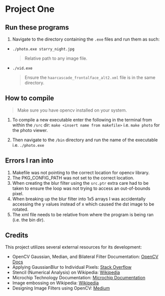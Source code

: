 # Project One

## Run these programs

1. Navigate to the directory containing the `.exe` files and run them as such:

-   `./photo.exe starry_night.jpg`
    > Relative path to any image file.
-   `./vid.exe`
    > Ensure the `haarcascade_frontalface_alt2.xml` file is in the same directory.

## How to compile

> Make sure you have opencv installed on your system.

1. To compile a new executable enter the following in the terminal from within the `/src` dir:
   `make <insert name from makefile>` i.e. `make photo` for the photo viewer.

2. Then navigate to the `/bin` directory and run the name of the executable i.e. `./photo.exe`

<!-- ## Steps taken

1. Created `data`, `bin`, `src`, and `include` subdirectories.
2. Created `makefile` and installed Makefile Tools extension. Make sure the makefile is within the `src` directory.
3. Created `src/imgDisplay.cpp` using the [OpenCV tutorial](https://docs.opencv.org/4.5.1/db/deb/tutorial_display_image.html) for reading/writing images.
4. Added the `starry_night.jpg` sample image.
5. Run command `make photo` from within the `./src` directory.
6. `cd` into bin and run `./photo.exe`.
7. You can also run `./photo <path_to_image>` if you want to use your own image.

8. Used template from assignment to create `vidDisplay.cpp`.
9. Run command `make vid` from within `./src` directory.
10. `cd` into `bin/` and run `./vid.exe`. -->

## Errors I ran into

1. Makefile was not pointing to the correct location for opencv library.
2. The PKG_CONFIG_PATH was not set to the correct location.
3. When creating the blur filter using the `src.ptr` extra care had to be taken to ensure the loop was not trying to access an out-of-bounds pixel.
4. When breaking up the blur filter into 1x5 arrays I was accidentally accessing the y values instead of x which caused the dst image to be rotated.
5. The xml file needs to be relative from where the program is being ran (i.e. the bin dir).

## Credits

This project utilizes several external resources for its development:

-   OpenCV Gaussian, Median, and Bilateral Filter Documentation: [OpenCV Docs](https://docs.opencv.org/3.4/dc/dd3/tutorial_gausian_median_blur_bilateral_filter.html)
-   Applying GaussianBlur to Individual Pixels: [Stack Overflow](https://stackoverflow.com/questions/16132242/apply-gaussianblur-to-individual-pixels)
-   Stencil (Numerical Analysis) on Wikipedia: [Wikipedia](https://en.wikipedia.org/wiki/Stencil_%28numerical_analysis%29)
-   Microchip Technology Documentation: [Microchip Documentation](https://onlinedocs.microchip.com/pr/GUID-37AD5EEE-6FAB-48FC-89F6-CAA649534B2A-en-US-1/index.html)
-   Image embossing on Wikipedia: [Wikipedia](https://en.wikipedia.org/wiki/Image_embossing)
-   Designing Image Filters using OpenCV: [Medium](https://medium.com/dataseries/designing-image-filters-using-opencv-like-abode-photoshop-express-part-2-4479f99fb35)

